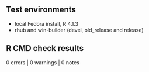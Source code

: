 ## Test environments
* local Fedora install, R 4.1.3
* rhub and win-builder (devel, old_release and release)

## R CMD check results

0 errors | 0 warnings | 0 notes

